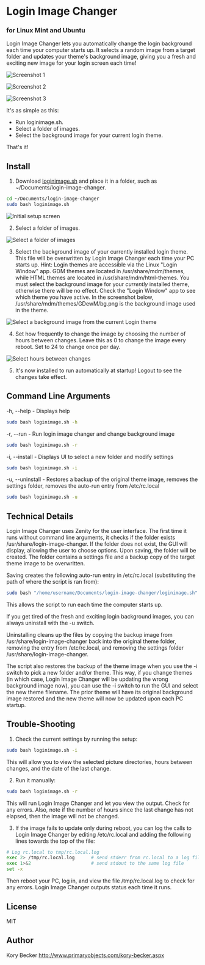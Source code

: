 Login Image Changer
=========
### for Linux Mint and Ubuntu


Login Image Changer lets you automatically change the login background each time your computer starts up. It selects a random image from a target folder and updates your theme's background image, giving you a fresh and exciting new image for your login screen each time!

![Screenshot 1](https://raw.githubusercontent.com/primaryobjects/loginimagechanger/master/screenshots/login1-500x300.png)

![Screenshot 2](https://raw.githubusercontent.com/primaryobjects/loginimagechanger/master/screenshots/login2-500x300.png)

![Screenshot 3](https://raw.githubusercontent.com/primaryobjects/loginimagechanger/master/screenshots/login3-500x300.png)

It's as simple as this:

- Run loginimage.sh.
- Select a folder of images.
- Select the background image for your current login theme.

That's it!

Install
---

1. Download [loginimage.sh](https://raw.githubusercontent.com/primaryobjects/loginimagechanger/master/loginimage.sh) and place it in a folder, such as ~/Documents/login-image-changer.

 ```sh
 cd ~/Documents/login-image-changer
 sudo bash loginimage.sh
 ```

 ![Initial setup screen](https://raw.githubusercontent.com/primaryobjects/loginimagechanger/master/screenshots/screenshot1.png)

2. Select a folder of images.

 ![Select a folder of images](https://raw.githubusercontent.com/primaryobjects/loginimagechanger/master/screenshots/screenshot2.png)

3. Select the background image of your currently installed login theme. This file will be overwritten by Login Image Changer each time your PC starts up. Hint: Login themes are accessible via the Linux "Login Window" app. GDM themes are located in /usr/share/mdm/themes, while HTML themes are located in /usr/share/mdm/html-themes. You must select the background image for your *currently* installed theme, otherwise there will be no effect. Check the "Login Window" app to see which theme you have active. In the screenshot below, /usr/share/mdm/themes/GDewM/bg.png is the background image used in the theme.

 ![Select a background image from the current Login theme](https://raw.githubusercontent.com/primaryobjects/loginimagechanger/master/screenshots/screenshot3.png)

4. Set how frequently to change the image by choosing the number of hours between changes. Leave this as 0 to change the image every reboot. Set to 24 to change once per day.

 ![Select hours between changes](https://raw.githubusercontent.com/primaryobjects/loginimagechanger/master/screenshots/screenshot4.png)

5. It's now installed to run automatically at startup! Logout to see the changes take effect.

Command Line Arguments
---

-h, --help - Displays help
```sh
sudo bash loginimage.sh -h
```

-r, --run - Run login image changer and change background image
```sh
sudo bash loginimage.sh -r
```

-i, --install - Displays UI to select a new folder and modify settings
```sh
sudo bash loginimage.sh -i
```

-u, --uninstall - Restores a backup of the original theme image, removes the settings folder, removes the auto-run entry from /etc/rc.local
```sh
sudo bash loginimage.sh -u
```

Technical Details
---

Login Image Changer uses Zenity for the user interface. The first time it runs without command line arguments, it checks if the folder exists /usr/share/login-image-changer. If the folder does not exist, the GUI will display, allowing the user to choose options. Upon saving, the folder will be created. The folder contains a settings file and a backup copy of the target theme image to be overwritten.

Saving creates the following auto-run entry in /etc/rc.local (substituting the path of where the script is ran from):
```sh
sudo bash "/home/username/Documents/login-image-changer/loginimage.sh" -r
```
This allows the script to run each time the computer starts up.

If you get tired of the fresh and exciting login background images, you can always uninstall with the -u switch.

Uninstalling cleans up the files by copying the backup image from /usr/share/login-image-changer back into the original theme folder, removing the entry from /etc/rc.local, and removing the settings folder /usr/share/login-image-changer.

The script also restores the backup of the theme image when you use the -i switch to pick a new folder and/or theme. This way, if you change themes (in which case, Login Image Changer will be updating the wrong background image now), you can use the -i switch to run the GUI and select the new theme filename. The prior theme will have its original background image restored and the new theme will now be updated upon each PC startup.

Trouble-Shooting
---

1. Check the current settings by running the setup:
 ```sh
 sudo bash loginimage.sh -i
 ```
 This will allow you to view the selected picture directories, hours between changes, and the date of the last change.

2. Run it manually:
 ```sh
 sudo bash loginimage.sh -r
 ```
 This will run Login Image Changer and let you view the output. Check for any errors. Also, note if the number of hours since the last change has not elapsed, then the image will not be changed.
 
3. If the image fails to update only during reboot, you can log the calls to Login Image Changer by editing /etc/rc.local and adding the following lines towards the top of the file:
 ```sh
 # Log rc.local to tmp/rc.local.log
 exec 2> /tmp/rc.local.log      # send stderr from rc.local to a log file
 exec 1>&2                      # send stdout to the same log file
 set -x   
 ```
 Then reboot your PC, log in, and view the file /tmp/rc.local.log to check for any errors. Login Image Changer outputs status each time it runs.

License
----

MIT

Author
----
Kory Becker
http://www.primaryobjects.com/kory-becker.aspx
